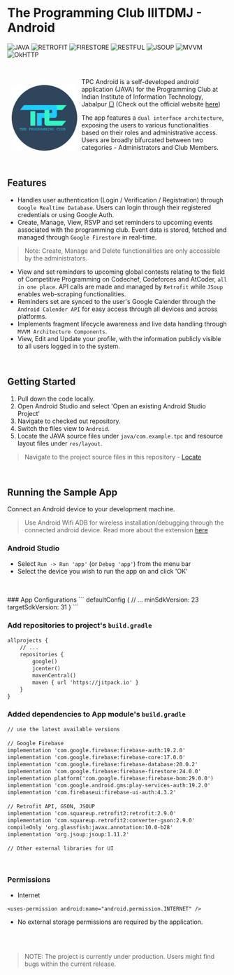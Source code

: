 # The Programming Club IIITDMJ - Android

<img alt="JAVA" src="https://img.shields.io/badge/JAVA-•-red" /> <img alt="RETROFIT" src="https://img.shields.io/badge/RETROFIT-•-orange" />
<img alt="FIRESTORE" src="https://img.shields.io/badge/FIRESTORE-•-blue" />
<img alt="RESTFUL" src="https://img.shields.io/badge/REST-•-brown" />
<img alt="JSOUP" src="https://img.shields.io/badge/JSOUP-•-green" />
<img alt="MVVM" src="https://img.shields.io/badge/MVVM-•-pink" />
<img alt="OkHTTP" src="https://img.shields.io/badge/OkHTTP-•-purple" />

</br>

<img src="app\src\main\res\drawable\app_icon.png" align="left" width="150" hspace="10" vspace="30">

TPC Android is a self-developed android application (JAVA) for the Programming Club at Indian Institute of Information Technology, Jabalpur [▢](https://iiitdmj.ac.in) (Check out the official website [here](https://www.iiitdmj.ac.in/webix.iiitdmj.ac.in/))</br>

The app features a `dual interface architecture`, exposing the users to various functionalities based on their roles and administrative access. Users are broadly bifurcated between two categories - Administrators and Club Members.

</br>

## Features

 - Handles user authentication (Login / Verification / Registration) through `Google Realtime Database`. Users can login through their registered credentials or using Google Auth.
 - Create, Manage, View, RSVP and set reminders to upcoming events associated with the programming club. Event data is stored, fetched and managed through `Google Firestore` in real-time.
 > Note: Create, Manage and Delete functionalities are only accessible by the administrators.
 - View and set reminders to upcoming global contests relating to the field of Competitive Programming on Codechef, Codeforces and AtCoder, `all in one place`.
 API calls are made and managed by `Retrofit` while `JSoup` enables web-scraping functionalities.
 - Reminders set are synced to the user's Google Calender through the `Android Calender API` for easy access through all devices and across platforms.
 - Implements fragment lifecycle awareness and live data handling through `MVVM Architecture Components`.
 - View, Edit and Update your profile, with the information publicly visible to all users logged in to the system.

</br>

## Getting Started

1.  Pull down the code locally.
2.  Open Android Studio and select 'Open an existing Android Studio Project'
3.  Navigate to checked out repository.
4.  Switch the files view to `Android`.
5.  Locate the JAVA source files under `java/com.example.tpc` and resource layout files under `res/layout`.
> Navigate to the project source files in this repository - [Locate](https://github.com/yatharthagoenka/tpc/tree/master/app/src/main/java/com/example/tpc)

</br>

## Running the Sample App

Connect an Android device to your development machine.

> Use Android Wifi ADB for wireless installation/debugging through the connected android device. Read more about the extension [here](https://plugins.jetbrains.com/plugin/7983-android-wifi-adb)

### Android Studio

* Select `Run -> Run 'app'` (or `Debug 'app'`) from the menu bar
* Select the device you wish to run the app on and click 'OK'
</br>
</br>
### App Configurations
```
defaultConfig {
    // ...
    minSdkVersion: 23
    targetSdkVersion: 31
}
```

### Add repositories to project's `build.gradle`

```
allprojects {
    // ...
    repositories {
        google()
        jcenter()
        mavenCentral()
        maven { url 'https://jitpack.io' }
    }
}
```

### Added dependencies to App module's `build.gradle`

```
// use the latest available versions

// Google Firebase
implementation 'com.google.firebase:firebase-auth:19.2.0'
implementation 'com.google.firebase:firebase-core:17.0.0'
implementation 'com.google.firebase:firebase-database:20.0.2'
implementation 'com.google.firebase:firebase-firestore:24.0.0'
implementation platform('com.google.firebase:firebase-bom:29.0.0')
implementation 'com.google.android.gms:play-services-auth:19.2.0'
implementation 'com.firebaseui:firebase-ui-auth:4.3.2'

// Retrofit API, GSON, JSOUP
implementation 'com.squareup.retrofit2:retrofit:2.9.0'
implementation 'com.squareup.retrofit2:converter-gson:2.9.0'
compileOnly 'org.glassfish:javax.annotation:10.0-b28'
implementation 'org.jsoup:jsoup:1.11.2'

// Other external libraries for UI

```
</br>

### Permissions 
 - Internet
 ```
<uses-permission android:name="android.permission.INTERNET" />
 ```
 - No external storage permissions are required by the application.


</br>
</br>

> NOTE: The project is currently under production. Users might find bugs within the current release.
